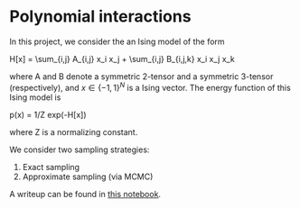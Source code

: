 # Polynomial interactions
In this project, we consider the an Ising model of 
the form
 
H[x] = \sum_{i,j} A_{i,j} x_i x_j + \sum_{i,j} B_{i,j,k} x_i x_j x_k

where A and B denote a symmetric 2-tensor and a 
symmetric 3-tensor (respectively), and $x\in \{-1,1\}^N$ is a Ising 
vector.
The energy function of this Ising model is 

p(x) = 1/Z exp(-H[x])

where Z is a normalizing constant.

We consider two sampling strategies:
1. Exact sampling
2. Approximate sampling (via MCMC)

A writeup can be found in [this notebook](polynomial_interactions.ipynb).